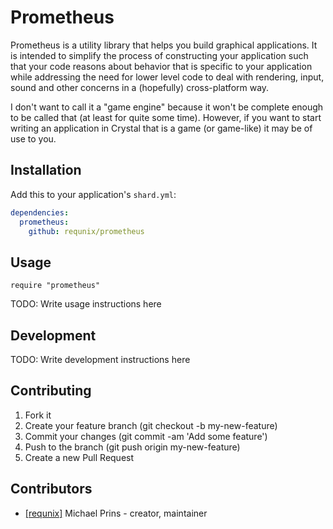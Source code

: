 # Prometheus

Prometheus is a utility library that helps you build graphical applications.
It is intended to simplify the process of constructing your application such
that your code reasons about behavior that is specific to your application
while addressing the need for lower level code to deal with rendering, input,
sound and other concerns in a (hopefully) cross-platform way.

I don't want to call it a "game engine" because it won't be complete enough to
be called that (at least for quite some time). However, if you want to start
writing an application in Crystal that is a game (or game-like) it may be of
use to you.

## Installation

Add this to your application's `shard.yml`:

```yaml
dependencies:
  prometheus:
    github: requnix/prometheus
```

## Usage

```crystal
require "prometheus"
```

TODO: Write usage instructions here

## Development

TODO: Write development instructions here

## Contributing

1. Fork it
2. Create your feature branch (git checkout -b my-new-feature)
3. Commit your changes (git commit -am 'Add some feature')
4. Push to the branch (git push origin my-new-feature)
5. Create a new Pull Request

## Contributors

- [[requnix]](https://github.com/requnix) Michael Prins - creator, maintainer
